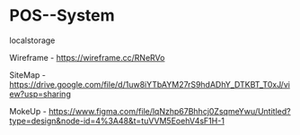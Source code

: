 # POS--System
localstorage


Wireframe - https://wireframe.cc/RNeRVo


SiteMap - https://drive.google.com/file/d/1uw8iYTbAYM27rS9hdADhY_DTKBT_T0xJ/view?usp=sharing


MokeUp - https://www.figma.com/file/lqNzhp67Bhhcj0ZsqmeYwu/Untitled?type=design&node-id=4%3A48&t=tuVVM5EoehV4sF1H-1
